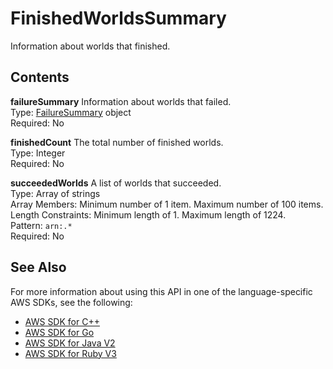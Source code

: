 # FinishedWorldsSummary<a name="API_FinishedWorldsSummary"></a>

Information about worlds that finished\.

## Contents<a name="API_FinishedWorldsSummary_Contents"></a>

 **failureSummary**   <a name="robomaker-Type-FinishedWorldsSummary-failureSummary"></a>
Information about worlds that failed\.  
Type: [FailureSummary](API_FailureSummary.md) object  
Required: No

 **finishedCount**   <a name="robomaker-Type-FinishedWorldsSummary-finishedCount"></a>
The total number of finished worlds\.  
Type: Integer  
Required: No

 **succeededWorlds**   <a name="robomaker-Type-FinishedWorldsSummary-succeededWorlds"></a>
A list of worlds that succeeded\.  
Type: Array of strings  
Array Members: Minimum number of 1 item\. Maximum number of 100 items\.  
Length Constraints: Minimum length of 1\. Maximum length of 1224\.  
Pattern: `arn:.*`   
Required: No

## See Also<a name="API_FinishedWorldsSummary_SeeAlso"></a>

For more information about using this API in one of the language\-specific AWS SDKs, see the following:
+  [AWS SDK for C\+\+](https://docs.aws.amazon.com/goto/SdkForCpp/robomaker-2018-06-29/FinishedWorldsSummary) 
+  [AWS SDK for Go](https://docs.aws.amazon.com/goto/SdkForGoV1/robomaker-2018-06-29/FinishedWorldsSummary) 
+  [AWS SDK for Java V2](https://docs.aws.amazon.com/goto/SdkForJavaV2/robomaker-2018-06-29/FinishedWorldsSummary) 
+  [AWS SDK for Ruby V3](https://docs.aws.amazon.com/goto/SdkForRubyV3/robomaker-2018-06-29/FinishedWorldsSummary) 